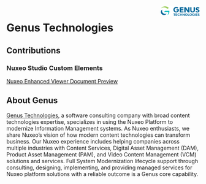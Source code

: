 <img src="genus-logo.png" width="20%" align="right" />

# Genus Technologies

## Contributions

### Nuxeo Studio Custom Elements

[Nuxeo Enhanced Viewer Document Preview](./nev-viewer/README.mg)


## About Genus

[Genus Technologies](https://www.genustechnologies.com/), a software consulting company with broad content technologies expertise, specializes in using the Nuxeo Platform 
to modernize Information Management systems. As Nuxeo enthusiasts, we share Nuxeo’s vision of how modern content technologies can 
transform business. Our Nuxeo experience includes helping companies across multiple industries with Content Services, Digital Asset Management 
(DAM), Product Asset Management (PAM), and Video Content Management (VCM) solutions and services. Full System Modernization 
lifecycle support through consulting, designing, implementing, and providing managed services for Nuxeo platform solutions 
with a reliable outcome is a Genus core capability.
